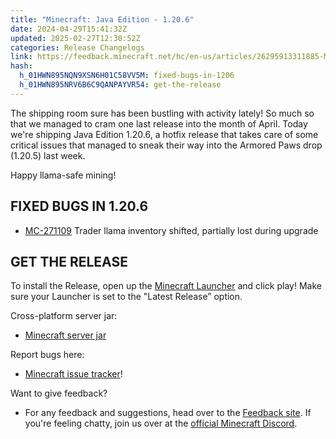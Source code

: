 ```yaml
---
title: "Minecraft: Java Edition - 1.20.6"
date: 2024-04-29T15:41:32Z
updated: 2025-02-27T12:30:52Z
categories: Release Changelogs
link: https://feedback.minecraft.net/hc/en-us/articles/26295913311885-Minecraft-Java-Edition-1-20-6
hash:
  h_01HWN895NQN9XSN6H01C58VV5M: fixed-bugs-in-1206
  h_01HWN895NRV6B6C9QANPAYVR54: get-the-release
---
```


The shipping room sure has been bustling with activity lately! So much so that we managed to cram one last release into the month of April. Today we're shipping Java Edition 1.20.6, a hotfix release that takes care of some critical issues that managed to sneak their way into the Armored Paws drop (1.20.5) last week.

Happy llama-safe mining!

## FIXED BUGS IN 1.20.6

- [MC-271109](https://bugs.mojang.com/browse/MC-271109) Trader llama inventory shifted, partially lost during upgrade

## GET THE RELEASE

To install the Release, open up the [Minecraft Launcher](https://www.minecraft.net/download.html) and click play! Make sure your Launcher is set to the "Latest Release” option.

Cross-platform server jar:

- [Minecraft server jar](https://piston-data.mojang.com/v1/objects/145ff0858209bcfc164859ba735d4199aafa1eea/server.jar)

Report bugs here:

- [Minecraft issue tracker](https://bugs.mojang.com/projects/MC/summary)!

Want to give feedback?

- For any feedback and suggestions, head over to the [Feedback site](https://feedback.minecraft.net/). If you're feeling chatty, join us over at the [official Minecraft Discord](https://discordapp.com/invite/minecraft).
